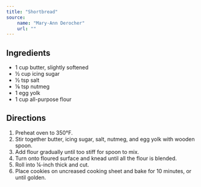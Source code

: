 ```yaml
---
title: "Shortbread"
source:
    name: "Mary-Ann Derocher"
    url: ""
---
```


## Ingredients

-   1 cup butter, slightly softened
-   ½ cup icing sugar
-   ½ tsp salt
-   ⅛ tsp nutmeg
-   1 egg yolk
-   1 cup all-purpose flour

## Directions

1. Preheat oven to 350°F.
1. Stir together butter, icing sugar, salt, nutmeg, and egg yolk with wooden spoon.
1. Add flour gradually until too stiff for spoon to mix.
1. Turn onto floured surface and knead until all the flour is blended.
1. Roll into ¼-inch thick and cut.
1. Place cookies on uncreased cooking sheet and bake for 10 minutes, or until golden.
